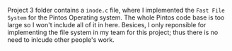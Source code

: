 
Project 3 folder contains a `inode.c` file, where I implemented the `Fast File System` for the Pintos Operating system.
The whole Pintos code base is too large so I won't include all of it in here. Besices, I only reponsible for implementing the file system in my team for this project; thus there is no need to inlcude other people's work.

